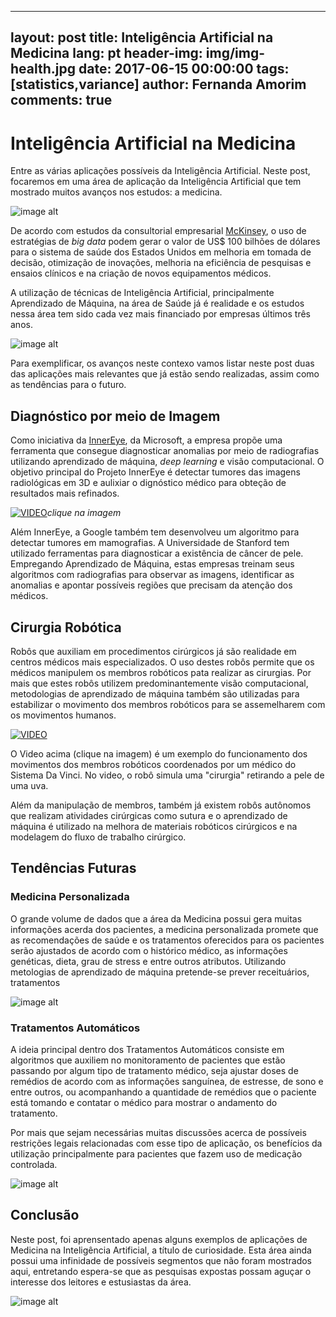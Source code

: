 
---
layout: post
title: Inteligência Artificial na Medicina
lang: pt
header-img: img/img-health.jpg
date: 2017-06-15 00:00:00
tags: [statistics,variance]
author: Fernanda Amorim
comments: true
---

# Inteligência Artificial na Medicina
Entre as várias aplicações possíveis da Inteligência Artificial. Neste post, focaremos em uma área de aplicação da Inteligência Artificial que tem mostrado muitos avanços nos estudos: a medicina. 

![image alt](https://cdn.apps.joltteam.com/brikbuild/star-of-life-pixel-art-8bit-medical-care-pixel-pixel-art-rod-of-asclepius-snake-eblem-star-of-life-5a24f9b7f6c96a8d297209dd.brickImg.jpg "Im_1")

De acordo com estudos da consultorial empresarial [McKinsey](https://www.mckinsey.com/industries/pharmaceuticals-and-medical-products/our-insights/how-big-data-can-revolutionize-pharmaceutical-r-and-d), o uso de estratégias de *big data* podem gerar o valor de US$ 100 bilhões de dólares para o sistema de saúde dos Estados Unidos em melhoria em tomada de decisão, otimização de inovações, melhoria na eficiência de pesquisas e ensaios clínicos e na criação de novos equipamentos médicos. 

A utilização de técnicas de Inteligência Artificial, principalmente Aprendizado de Máquina, na área de Saúde já é realidade e os estudos nessa área tem sido cada vez mais financiado por empresas últimos três anos. 

![image alt](https://image.freepik.com/vetores-gratis/conceito-de-ciencia-tecnologia-abstrata-dna-e-link-digital-em-oi-fundo-azul-tech_36402-86.jpg
"Im_2")

Para exemplificar, os avanços neste contexo vamos listar neste post duas das aplicações mais relevantes que já estão sendo realizadas, assim como as tendências para o futuro. 

## Diagnóstico por meio de Imagem 

Como iniciativa da [InnerEye](https://www.microsoft.com/en-us/research/project/medical-image-analysis/), da Microsoft, a empresa propõe uma ferramenta que consegue diagnosticar anomalias por meio de radiografias utilizando aprendizado de máquina, *deep learning* e visão computacional. O objetivo principal do Projeto InnerEye é detectar tumores das imagens radiológicas em 3D e aulixiar o dignóstico médico para obteção de resultados mais refinados. 



[![VIDEO](https://maternidadesimples.com.br/wp-content/uploads/2015/01/big-hero-3-e1420415362628.jpg)](https://www.youtube.com/watch?time_continue=5&v=9IXgVmLxVtQ)*clique na imagem*

Além InnerEye, a Google também tem desenvolveu um algoritmo para detectar tumores em mamografias. A Universidade de Stanford tem utilizado ferramentas para diagnosticar a existência de câncer de pele. Empregando Aprendizado de Máquina, estas empresas treinam seus algoritmos com radiografias para observar as imagens, identificar as anomalias e apontar possíveis regiões que precisam da atenção dos médicos. 


## Cirurgia Robótica 


Robôs que auxiliam em procedimentos cirúrgicos já são realidade em centros médicos mais especializados. O uso destes robôs permite que os médicos manipulem os membros robóticos pata realizar as cirurgias. Por mais que estes robôs utilizem predominantemente visão computacional, metodologias de aprendizado de máquina também são utilizadas para estabilizar o movimento dos membros robóticos para se assemelharem com os movimentos humanos. 

[![VIDEO](http://i.dailymail.co.uk/i/pix/2013/10/21/article-0-18E33A1C00000578-205_634x605.jpg)](ttps://www.youtube.com/watch?v=SoFzKPzYKHE) 


O Video acima (clique na imagem) é um exemplo do funcionamento dos movimentos dos membros robóticos coordenados por um médico do Sistema Da Vinci. No video, o robô simula uma "cirurgia" retirando a pele de uma uva. 

Além da manipulação de membros, também já existem robôs autônomos que realizam atividades cirúrgicas como sutura e o aprendizado de máquina é utilizado na melhora de materiais robóticos cirúrgicos e na modelagem do fluxo de trabalho cirúrgico. 


## Tendências Futuras 

### Medicina Personalizada 
O grande volume de dados que a área da Medicina possui gera muitas informações acerda dos pacientes, a medicina personalizada promete que as recomendações de saúde e os tratamentos oferecidos para os pacientes serão ajustados de acordo com o histórico médico, as informações genéticas, dieta, grau de stress e entre outros atributos. Utilizando metologias de aprendizado de máquina pretende-se prever receituários, tratamentos 

![image alt](https://static1.squarespace.com/static/5255c13de4b0a1f7f050a236/t/5acab153f950b74252159c3d/1523233116134/robot+doc.jpg?format=500w
"Im_4")

### Tratamentos Automáticos 

A ideia principal dentro dos Tratamentos Automáticos consiste em algoritmos que auxiliem no monitoramento de pacientes que estão passando por algum tipo de tratamento médico, seja ajustar doses de remédios de acordo com as informações sanguínea, de estresse, de sono e entre outros, ou acompanhando a quantidade de remédios que o paciente está tomando e contatar o médico para mostrar o andamento do tratamento. 

Por mais que sejam necessárias muitas discussões acerca de possíveis restrições legais relacionadas com esse tipo de aplicação, os benefícios da utilização principalmente para pacientes que fazem uso de medicação controlada. 

![image alt](https://www.sagaciousnewsnetwork.com/wp-content/uploads/2016/02/Robot-Doctor-Medical-Hands-Pills.jpg
"Im_5")

## Conclusão

Neste post, foi aprensentado apenas alguns exemplos de aplicações de Medicina na Inteligência Artificial, a título de curiosidade. Esta área ainda possui uma infinidade de possíveis segmentos que não foram mostrados aqui, entretando espera-se que as pesquisas expostas possam aguçar o interesse dos leitores e estusiastas da área. 

![image alt](https://abovethelaw.com/wp-content/uploads/2015/07/Robot-doctor.jpg
"Im_6")
